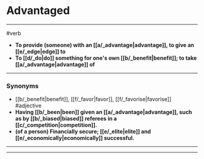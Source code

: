 # Advantaged
---
#verb
- **To provide (someone) with an [[a/_advantage|advantage]], to give an [[e/_edge|edge]] to**
- **To [[d/_do|do]] something for one's own [[b/_benefit|benefit]]; to take [[a/_advantage|advantage]] of**
---
### Synonyms
- [[b/_benefit|benefit]], [[f/_favor|favor]], [[f/_favorise|favorise]]
#adjective
- **Having [[b/_been|been]] given an [[a/_advantage|advantage]], such as by [[b/_biased|biased]] referees in a [[c/_competition|competition]].**
- **(of a person) Financially secure; [[e/_elite|elite]] and [[e/_economically|economically]] successful.**
---
---
